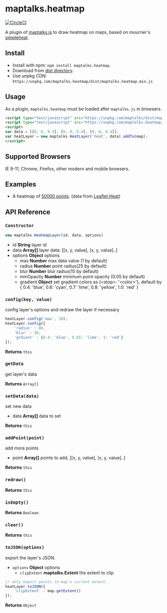 # maptalks.heatmap

[![CircleCI](https://circleci.com/gh/maptalks/maptalks.heatmap.svg?style=shield)](https://circleci.com/gh/maptalks/maptalks.heatmap)

A plugin of [maptalks.js](https://github.com/maptalks/maptalks.js) to draw heatmap on maps, based on mourner's [simpleheat](https://github.com/mourner/simpleheat).

## Install

* Install with npm: ```npm install maptalks.heatmap```. 
* Download from [dist directory](https://github.com/maptalks/maptalks.heatmap/tree/gh-pages/dist).
* Use unpkg CDN: ```https://unpkg.com/maptalks.heatmap/dist/maptalks.heatmap.min.js```

## Usage

As a plugin, ```maptalks.heatmap``` must be loaded after ```maptalks.js``` in browsers.
```html
<script type="text/javascript" src="https://unpkg.com/maptalks/dist/maptalks.min.js"></script>
<script type="text/javascript" src="https://unpkg.com/maptalks.heatmap/dist/maptalks.heatmap.min.js"></script>
<script>
var data = [[0, 0, 0.3], [0, 0, 0.4], [0, 0, 0.4]];
var heatLayer = new maptalks.HeatLayer('heat', data).addTo(map);
</script>
```

## Supported Browsers

IE 9-11, Chrome, Firefox, other modern and mobile browsers.

## Examples

* A heatmap of [50000 points](https://maptalks.github.io/maptalks.heatmap/demo/). (data from [Leaflet.Heat](https://github.com/Leaflet/Leaflet.heat))

## API Reference

### `Constructor`

```javascript
new maptalks.HeatmapLayer(id, data, options)
```

* id **String** layer id
* data **Array[]** layer data: [[x, y, value], [x, y, value]..]
* options **Object** options
    * max **Number** max data value (1 by default) 
    * radius **Number** point radius(25 by default)
    * blur **Number**  blur radius(15 by default)
    * minOpacity **Number** minimum point opacity (0.05 by default)
    * gradient **Object** set gradient colors as {\<stop\>: '\<color\>'}, default by { 0.4: 'blue', 0.6: 'cyan', 0.7: 'lime', 0.8: 'yellow', 1.0: 'red' }

### `config(key, value)`

config layer's options and redraw the layer if necessary

```javascript
heatLayer.config('max', 10);
heatLayer.config({
    'radius' : 80,
    'blur' : 30,
    'grdient' : {0.4: 'blue', 0.65: 'lime', 1: 'red'}
});
```

**Returns** `this`

### `getData`

get layer's data

**Returns** `Array[]`

### `setData(data)`

set new data

* data **Array[]** data to set

**Returns** `this`

### `addPoint(point)`

add more points

* point **Array[]** points to add, [[x, y, value], [x, y, value]..]

**Returns** `this`

### `redraw()`

**Returns** `this`

### `isEmpty()`

**Returns** `Boolean`

### `clear()`

**Returns** `this`

### `toJSON(options)`

export the layer's JSON.

* ```options``` **Object** options
    * ```clipExtent``` **maptalks.Extent** the extent to clip
```javascript
// only export points in map's current extent.
heatLayer.toJSON({
    'clipExtent' : map.getExtent()
});
```

**Returns** `Object`